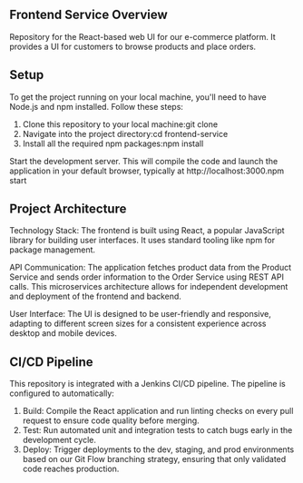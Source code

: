## Frontend Service Overview ##
Repository for the React-based web UI for our e-commerce platform. It provides a UI for customers to browse products and place orders.

## Setup ##
To get the project running on your local machine, you'll need to have Node.js and npm installed. Follow these steps:
1. Clone this repository to your local machine:git clone <your-repo-url>
2. Navigate into the project directory:cd frontend-service
3. Install all the required npm packages:npm install

Start the development server. This will compile the code and launch the application in your default browser, typically at http://localhost:3000.npm start

## Project Architecture ##
Technology Stack: The frontend is built using React, a popular JavaScript library for building user interfaces. It uses standard tooling like npm for package management.

API Communication: The application fetches product data from the Product Service and sends order information to the Order Service using REST API calls. This microservices architecture allows for independent development and deployment of the frontend and backend.

User Interface: The UI is designed to be user-friendly and responsive, adapting to different screen sizes for a consistent experience across desktop and mobile devices.

## CI/CD Pipeline ##
This repository is integrated with a Jenkins CI/CD pipeline. The pipeline is configured to automatically:

1. Build: Compile the React application and run linting checks on every pull request to ensure code quality before merging.
2. Test: Run automated unit and integration tests to catch bugs early in the development cycle.
3. Deploy: Trigger deployments to the dev, staging, and prod environments based on our Git Flow branching strategy, ensuring that only validated code reaches production.
